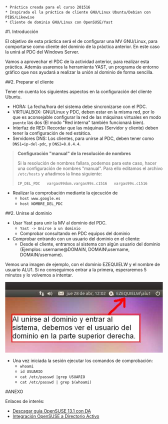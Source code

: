 ```
* Práctica creada para el curso 201516
* Inspirada el la práctica de cliente GNU/Linux Ubuntu/Debian con PIBS/Likewise
* Cliente de dominio GNU/Linux con OpenSUSE/Yast
```

#1. Introducción

El objetivo de esta práctica será el de configurar una MV GNU/Linux, 
para comportarse como cliente del dominio de la práctica anterior. 
En este caso la unirá al PDC del Windows Server.

Vamos a aprovechar el PDC de la actividad anterior, para realizar esta práctica. 
Además usaremos la herramienta YAST, un programa de entorno 
gráfico que nos ayudará a realizar la unión al dominio de forma sencilla.

##2. Preparar el cliente

Tener en cuenta los siguientes aspectos en la configuración del cliente Ubuntu.

* HORA: La fecha/hora del sistema debe sincronizarse con el PDC. 
* VIRTUALBOX: GNU/Linux y PDC, deben estar en la misma red, por lo que es aconsejable 
configurar la red de las máquinas virtuales en modo `puente` las dos 
(El modo "Red interna" también funcionará bien).
* Interfaz de RED: Recordar que las máquinas (Servidor y cliente) deben tener 
la configuración de red estática.
* Servidores DNS: Los clientes, para unirse al PDC, deben tener como `DNS1=ip-del-pdc`, 
y `DNS2=8.8.4.4`.


> **Configuración "manual" de la resolución de nombres**
>
> Si la resolución de nombres fallara,  podemos para este caso, hacer 
una configuración de nombres "manual". 
> Para ello editamos el archivo `/etc/hosts` y añadimos la línea siguiente:
>
> ```
> IP_DEL_PDC   vargas99dom.vargas99s.c1516   vargas99s.c1516
> ```

* Realizar la comprobación mediante la ejecución de
    * `host www.google.es`
    * `host NOMBRE_DEL_PDC`

##2. Unirse al dominio

* Usar Yast para unir la MV al dominio del PDC.
    * `Yast -> Unirse a un dominio`
    * Comprobar consultando en PDC equipos del dominio
* Comprobar entrando con un usuario del dominio en el cliente:
    *  Desde el cliente, entramos al sistema con algún usuario del dominio
    (Ejemplos: username@DOMAIN, DOMAIN\username, DOMAIN/username).

Vemos una imagen de ejemplo, con el dominio EZEQUIELW y el nombre de usuario ALU1. Si no conseguimos entrar a la primera, esperaremos 5 minutos y lo volvemos a intentar.

![pdc-dentro-dominio-win.jpg](./files/pdc-dentro-dominio-win.jpg)

* Una vez iniciada la sesión ejecutar los comandos de comprobación:
    * `whoami`
    * `id USUARIO`
    * `cat /etc/passwd |grep USUARIO`
    * `cat /etc/passwd | grep $(whoami)`


#ANEXO

Enlaces de interés:
* [Descagar guía OpenSUSE 13.1 con DA](http://www.mediafire.com/download/513w206qbg014bv/openSUSE+13.1+con+Active+Directory+Gu%C3%ADa+Ilustrada.zip)
* [Integración OpenSUSE a Directorio Activo](https://es.opensuse.org/Integraci%C3%B3n_de_Directorio_Activo)
